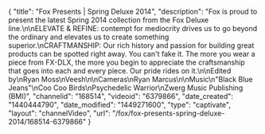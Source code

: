{
    "title": "Fox Presents | Spring Deluxe 2014",
    "description": "Fox is proud to present the latest Spring 2014 collection from the Fox Deluxe line.\n\nELEVATE & REFINE: contempt for mediocrity drives us to go beyond the ordinary and elevates us to create something superior.\nCRAFTMANSHIP: Our rich history and passion for building great products can be spotted right away. You can't fake it. The more you wear a piece from FX-DLX, the more you begin to appreciate the craftsmanship that goes into each and every piece. Our pride rides on it.\n\nEdited by\nRyan Moss\nVeesh\n\nCameras\nRyan Marcus\n\nMusic\n\"Black Blue Jeans\"\nCoo Coo Birds\nPsychedelic Warrior\nZwerg Music Publishing (BMI)",
    "channelid": "168514",
    "videoid": "6379866",
    "date_created": "1440444790",
    "date_modified": "1449271600",
    "type": "captivate",
    "layout": "channelVideo",
    "url": "\/fox\/fox-presents-spring-deluxe-2014\/168514-6379866"
}